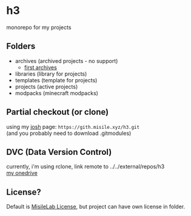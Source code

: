 # h3

monorepo for my projects

## Folders

- archives (archived projects - no support)
  - [first archives](https://github.com/misilelab/h3/commits/9b5fdfdbf22367ecf13ff3332eb74b9f49ff8e75)
- libraries (library for projects)
- templates (template for projects)
- projects (active projects)
- modpacks (minecraft modpacks)

## Partial checkout (or clone)

using my [josh](https://github.com/josh-project/josh) page: `https://gith.misile.xyz/h3.git`  
(and you probably need to download .gitmodules)

## DVC (Data Version Control)

currently, i'm using rclone, link remote to ../../external/repos/h3  
[my onedrive](https://sen1014-my.sharepoint.com/:f:/g/personal/m1_sunrint_sen_hs_kr/EiTO5Wb2zeZBjqcFrKEzsT8BY-zXw9EQZjYi4gWPAJe_qw?e=ViqoCe)

## License?

Default is [MisileLab License](LICENSE.md), but project can have own license in folder.
